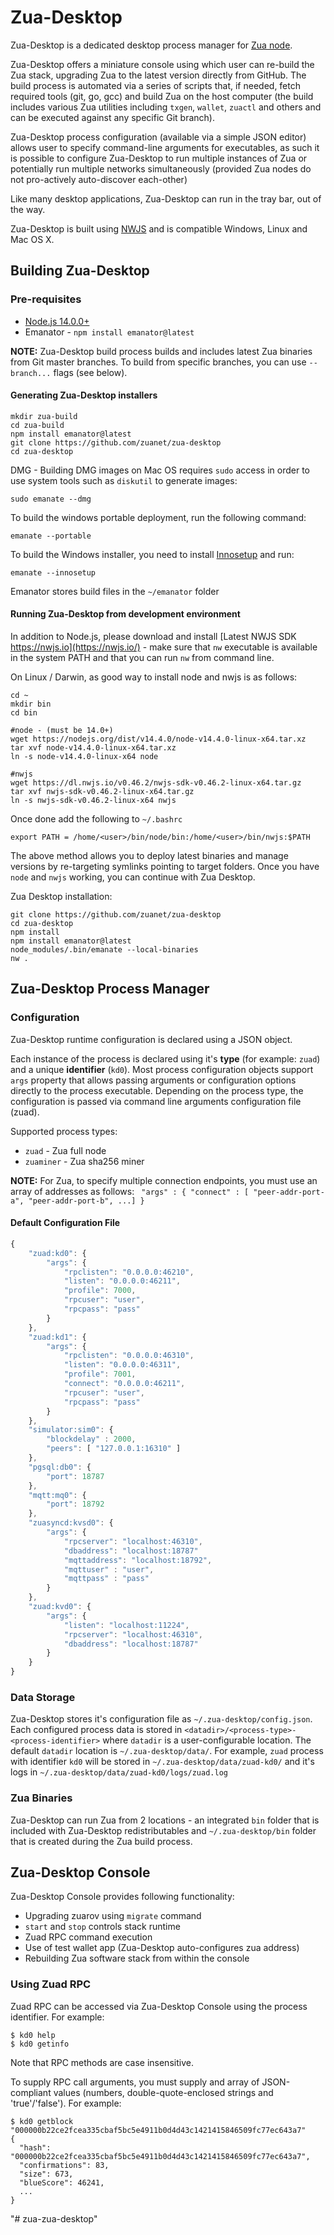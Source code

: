 # Zua-Desktop

Zua-Desktop is a dedicated desktop process manager for [Zua node](https://github.com/zuanet/zuad).


Zua-Desktop offers a miniature console using which user can re-build the Zua stack, upgrading Zua to the latest version directly from GitHub. The build process is automated via a series of scripts that, if
needed, fetch required tools (git, go, gcc) and build Zua on the host computer (the build includes various Zua utilities including `txgen`, `wallet`, `zuactl` and others and can be executed against any specific Git branch).  

Zua-Desktop process configuration (available via a simple JSON editor) allows user to specify command-line arguments for executables, as such it is possible to configure Zua-Desktop to run multiple instances of Zua or potentially run multiple networks simultaneously (provided Zua nodes do not pro-actively auto-discover each-other)

Like many desktop applications, Zua-Desktop can run in the tray bar, out of the way.

Zua-Desktop is built using [NWJS](https://nwjs.io) and is compatible Windows, Linux and Mac OS X.


## Building Zua-Desktop

### Pre-requisites

- [Node.js 14.0.0+](https://nodejs.org/)
- Emanator - `npm install emanator@latest`


**NOTE:** Zua-Desktop build process builds and includes latest Zua binaries from Git master branches. 
To build from specific branches, you can use `--branch...` flags (see below).

#### Generating Zua-Desktop installers
```
mkdir zua-build
cd zua-build
npm install emanator@latest
git clone https://github.com/zuanet/zua-desktop
cd zua-desktop
```


DMG - Building DMG images on Mac OS requires `sudo` access in order to use system tools such as `diskutil` to generate images: 
```
sudo emanate --dmg
```

To build the windows portable deployment, run the following command:
```
emanate --portable
```

To build the Windows installer, you need to install [Innosetup](https://jrsoftware.org/isdl.php) and run:
```
emanate --innosetup
```


Emanator stores build files in the `~/emanator` folder

#### Running Zua-Desktop from development environment


In addition to Node.js, please download and install [Latest NWJS SDK https://nwjs.io](https://nwjs.io/) - make sure that `nw` executable is available in the system PATH and that you can run `nw` from command line.

On Linux / Darwin, as good way to install node and nwjs is as follows:

```
cd ~
mkdir bin
cd bin

#node - (must be 14.0+)
wget https://nodejs.org/dist/v14.4.0/node-v14.4.0-linux-x64.tar.xz
tar xvf node-v14.4.0-linux-x64.tar.xz
ln -s node-v14.4.0-linux-x64 node

#nwjs
wget https://dl.nwjs.io/v0.46.2/nwjs-sdk-v0.46.2-linux-x64.tar.gz
tar xvf nwjs-sdk-v0.46.2-linux-x64.tar.gz
ln -s nwjs-sdk-v0.46.2-linux-x64 nwjs

```
Once done add the following to `~/.bashrc`
```
export PATH = /home/<user>/bin/node/bin:/home/<user>/bin/nwjs:$PATH
```

The above method allows you to deploy latest binaries and manage
versions by re-targeting symlinks pointing to target folders.
Once you have `node` and `nwjs` working, you can continue with
Zua Desktop.

Zua Desktop installation:

```
git clone https://github.com/zuanet/zua-desktop
cd zua-desktop
npm install
npm install emanator@latest
node_modules/.bin/emanate --local-binaries
nw .
```



## Zua-Desktop Process Manager

### Configuration

Zua-Desktop runtime configuration is declared using a JSON object.  

Each instance of the process is declared using it's **type** (for example: `zuad`) and a unique **identifier** (`kd0`).  Most process configuration objects support `args` property that allows
passing arguments or configuration options directly to the process executable.  Depending on the process type, the configuration is passed via command line arguments configuration file (zuad).

Supported process types:
- `zuad` - Zua full node
- `zuaminer` - Zua sha256 miner

**NOTE:** For Zua, to specify multiple connection endpoints, you must use an array of addresses as follows: ` "args" : { "connect" : [ "peer-addr-port-a", "peer-addr-port-b", ...] }`

#### Default Configuration File
```js
{
	"zuad:kd0": {
		"args": {
			"rpclisten": "0.0.0.0:46210",
			"listen": "0.0.0.0:46211",
			"profile": 7000,
			"rpcuser": "user",
			"rpcpass": "pass"
		}
	},
	"zuad:kd1": {
		"args": {
			"rpclisten": "0.0.0.0:46310",
			"listen": "0.0.0.0:46311",
			"profile": 7001,
			"connect": "0.0.0.0:46211",
			"rpcuser": "user",
			"rpcpass": "pass"
		}
	},
	"simulator:sim0": {
        "blockdelay" : 2000,
		"peers": [ "127.0.0.1:16310" ]
	},
	"pgsql:db0": {
		"port": 18787
	},
	"mqtt:mq0": {
		"port": 18792
	},
	"zuasyncd:kvsd0": {
		"args": {
			"rpcserver": "localhost:46310",
			"dbaddress": "localhost:18787"
			"mqttaddress": "localhost:18792",
			"mqttuser" : "user",
			"mqttpass" : "pass"
		}
	},
	"zuad:kvd0": {
		"args": {
			"listen": "localhost:11224",
			"rpcserver": "localhost:46310",
			"dbaddress": "localhost:18787"
		}
	}
}
```

### Data Storage

Zua-Desktop stores it's configuration file as `~/.zua-desktop/config.json`.  Each configured process data is stored in `<datadir>/<process-type>-<process-identifier>` where `datadir` is a user-configurable location.  The default `datadir` location is `~/.zua-desktop/data/`.  For example, `zuad` process with identifier `kd0` will be stored in `~/.zua-desktop/data/zuad-kd0/` and it's logs in `~/.zua-desktop/data/zuad-kd0/logs/zuad.log`

### Zua Binaries

Zua-Desktop can run Zua from 2 locations - an integrated `bin` folder that is included with Zua-Desktop redistributables and `~/.zua-desktop/bin` folder that is created during the Zua build process. 

## Zua-Desktop Console

Zua-Desktop Console provides following functionality:
- Upgrading zuarov using `migrate` command
- `start` and `stop` controls stack runtime
- Zuad RPC command execution
- Use of test wallet app (Zua-Desktop auto-configures zua address)
- Rebuilding Zua software stack from within the console

### Using Zuad RPC

Zuad RPC can be accessed via Zua-Desktop Console using the process identifier. For example:
```
$ kd0 help
$ kd0 getinfo
```
Note that RPC methods are case insensitive.

To supply RPC call arguments, you must supply and array of JSON-compliant values (numbers, double-quote-enclosed strings and 'true'/'false').  For example:
```
$ kd0 getblock "000000b22ce2fcea335cbaf5bc5e4911b0d4d43c1421415846509fc77ec643a7"
{
  "hash": "000000b22ce2fcea335cbaf5bc5e4911b0d4d43c1421415846509fc77ec643a7",
  "confirmations": 83,
  "size": 673,
  "blueScore": 46241,
  ...
}
```

"# zua-zua-desktop" 
